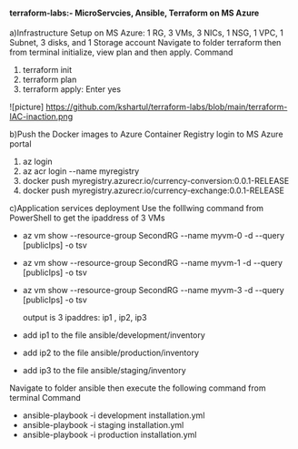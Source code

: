  #### terraform-labs:- MicroServcies, Ansible, Terraform on MS Azure

a)Infrastructure Setup on MS Azure: 1 RG, 3 VMs, 3 NICs, 1 NSG, 1 VPC, 1 Subnet, 3 disks, and  1 Storage account
   Navigate to folder terraform then from terminal initialize, view plan and then apply.
   Command
   1) terraform init
   2) terraform plan
   3) terraform apply:  Enter yes
   
   ![picture] https://github.com/kshartul/terraform-labs/blob/main/terraform-IAC-inaction.png
 

b)Push the Docker images to Azure Container Registry
   login to MS Azure portal
   1) az login 
   2) az acr login --name myregistry
   3) docker push myregistry.azurecr.io/currency-conversion:0.0.1-RELEASE
   4) docker push myregistry.azurecr.io/currency-exchange:0.0.1-RELEASE

c)Application services deployment
   Use  the folllwing command from PowerShell to get the ipaddress of 3 VMs

  - az vm show --resource-group SecondRG  --name myvm-0 -d --query [publicIps] -o tsv
  - az vm show --resource-group SecondRG  --name myvm-1 -d --query [publicIps] -o tsv
  - az vm show --resource-group SecondRG  --name myvm-3 -d --query [publicIps] -o tsv
  
    output is  3 ipaddres:  ip1 , ip2, ip3  
   
  - add ip1  to the file ansible/development/inventory
  - add ip2  to the file ansible/production/inventory
  - add ip3  to the file ansible/staging/inventory
 
   Navigate to folder ansible then execute the following command from terminal
   Command

  - ansible-playbook -i development  installation.yml
  - ansible-playbook -i staging  installation.yml
  - ansible-playbook -i production installation.yml







